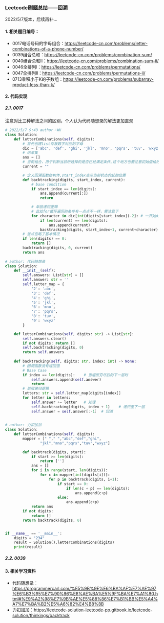### Leetcode刷题总结——回溯

2022/5/7版本，后续再补...

#### 1. 相关题目编号：

- 0017电话号码的字母组合：https://leetcode-cn.com/problems/letter-combinations-of-a-phone-number/
- 0039组合总和：https://leetcode-cn.com/problems/combination-sum/
- 0040组合总和II：https://leetcode-cn.com/problems/combination-sum-ii/
- 0046全排列I：https://leetcode-cn.com/problems/permutations/
- 0047全排列II：https://leetcode-cn.com/problems/permutations-ii/
- 0713乘积小于K的子数组：https://leetcode-cn.com/problems/subarray-product-less-than-k/

#### 2. 代码实现

##### 2.1. 0017

注意对比三种解法之间的区别，个人认为代码随想录的解法更加直观

```python
# 2022/5/7 9:43 author：WH
class Solution:
    def letterCombinations(self, digits):
        # 首先创建list存放数字对应的字母
        dic = ['abc', 'def', 'ghi', 'jkl', 'mno', 'pqrs', 'tuv', 'wxyz']
        # 结果集
        ans = []
        # 当前组合，用于判断当前所选择的是否已经满足条件,这个地方也要注意初始值给的是""
        current = ""

        # 定义回溯函数结构体,start_index表示当前状态的起始位置
        def backtracking(digits, start_index, current):
            # base condition
            if start_index == len(digits):
                ans.append(current[:])
                return

            # 单层递归逻辑
            # 此处for循环遍历的条件有一点点不一样，需注意下
            for character in dic[int(digits[start_index])-2]: # 一开始dic后面给了()导致报错
                if len(current) == len(digits):
                    ans.append(current)
                backtracking(digits, start_index+1, current+character)
        # 差点忽略了基本情况
        if len(digits) == 0:
            return []
        backtracking(digits, 0, current)
        return ans
    
# author: 代码随想录
class Solution:
    def __init__(self):
        self.answers: List[str] = []
        self.answer: str = ''
        self.letter_map = {
            '2': 'abc',
            '3': 'def',
            '4': 'ghi',
            '5': 'jkl',
            '6': 'mno',
            '7': 'pqrs',
            '8': 'tuv',
            '9': 'wxyz'
        }

    def letterCombinations(self, digits: str) -> List[str]:
        self.answers.clear()
        if not digits: return []
        self.backtracking(digits, 0)
        return self.answers
    
    def backtracking(self, digits: str, index: int) -> None:
        # 回溯函数没有返回值
        # Base Case
        if index == len(digits):    # 当遍历穷尽后的下一层时
            self.answers.append(self.answer)
            return 
        # 单层递归逻辑  
        letters: str = self.letter_map[digits[index]]
        for letter in letters:
            self.answer += letter   # 处理
            self.backtracking(digits, index + 1)    # 递归至下一层
            self.answer = self.answer[:-1]  # 回溯
            
            
# author: 力扣加加
class Solution:
    def letterCombinations(self, digits):
        mapper = [" "," ","abc","def","ghi",
                "jkl","mno","pqrs","tuv","wxyz"]

        def backtrack(digits, start):
            if start >= len(digits):
                return ['']
            ans = []
            for i in range(start, len(digits)):
                for c in mapper[int(digits[i])]:
                    for p in backtrack(digits, i+1):
                        if start == 0:
                            if len(c + p) == len(digits):
                                ans.append(c+p)
                        else:
                            ans.append(c+p)
            return ans
        if not digits:
            return []
        return backtrack(digits, 0)


if __name__ == '__main__':
    digits = "234"
    result = Solution().letterCombinations(digits)
    print(result)
```

##### 2.2. 0039



#### 3.  相关学习资料

- 代码随想录：https://programmercarl.com/%E5%9B%9E%E6%BA%AF%E7%AE%97%E6%B3%95%E7%90%86%E8%AE%BA%E5%9F%BA%E7%A1%80.html#%E9%A2%98%E7%9B%AE%E5%88%86%E7%B1%BB%E5%A4%A7%E7%BA%B2%E5%A6%82%E4%B8%8B
- 力扣加加：https://leetcode-solution-leetcode-pp.gitbook.io/leetcode-solution/thinkings/backtrack


